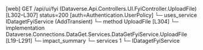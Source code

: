 [web] GET /api/ui/fyi  (Dataverse.Api.Controllers.UI.FyiController.UploadFile)  [L302–L307] status=200 [auth=Authentication.UserPolicy]
  └─ uses_service IDatagetFyiService (AddTransient)
    └─ method UploadFile [L304]
      └─ implementation Dataverse.Connections.DataGet.Services.DataGetFyiService.UploadFile [L19-L291]
  └─ impact_summary
    └─ services 1
      └─ IDatagetFyiService

